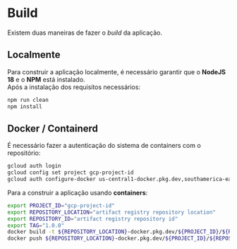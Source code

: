 # Build

Existem duas maneiras de fazer o *build* da aplicação.

## Localmente
Para construir a aplicação localmente, é necessário garantir que o **NodeJS 18** e o **NPM** está instalado.  
Após a instalação dos requisitos necessários:
```bash
npm run clean
npm install
```

## Docker / Containerd
É necessário fazer a autenticação do sistema de containers com o repositório:
```bash
gcloud auth login
gcloud config set project gcp-project-id
gcloud auth configure-docker us-central1-docker.pkg.dev,southamerica-east1-docker.pkg.dev
```

Para a construir a aplicação usando **containers**:
```bash
export PROJECT_ID="gcp-project-id"
export REPOSITORY_LOCATION="artifact registry repository location"
export REPOSITORY_ID="artifact registry repository id"
export TAG="1.0.0"
docker build -t ${REPOSITORY_LOCATION}-docker.pkg.dev/${PROJECT_ID}/${REPOSITORY_ID}/solution-overview/solution-overview:${TAG} .
docker push ${REPOSITORY_LOCATION}-docker.pkg.dev/${PROJECT_ID}/${REPOSITORY_ID}/solution-overview/solution-overview:${TAG}
```